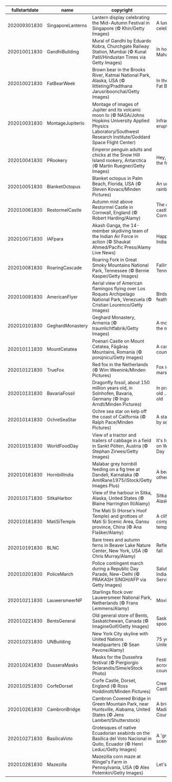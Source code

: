 |fullstartdate|name|copyright|title|image|
|--|--|--|--|--|
202009301830|SingaporeLanterns|Lantern display celebrating the Mid-Autumn Festival in Singapore (© Khin/Getty Images)|A lunar lantern celebration|![](/en-IN/2020/10/202009301830SingaporeLanterns.jpg)|
202010011830|GandhiBuilding|Mural of Gandhi by Eduardo Kobra, Churchgate Railway Station, Mumbai (© Kunal Patil/Hindustan Times via Getty Images)|In honour of the Mahatma|![](/en-IN/2020/10/202010011830GandhiBuilding.jpg)|
202010021830|FatBearWeek|Brown bear in the Brooks River, Katmai National Park, Alaska, USA (© littleting/Pradthana Jarusriboonchai/Getty Images)|In the belly of Fat Bear Week|![](/en-IN/2020/10/202010021830FatBearWeek.jpg)|
202010031830|MontageJupiterIo|Montage of images of Jupiter and its volcanic moon Io (© NASA/Johns Hopkins University Applied Physics Laboratory/Southwest Research Institute/Goddard Space Flight Center)|Infrared Jupiter, erupting Io|![](/en-IN/2020/10/202010031830MontageJupiterIo.jpg)|
202010041830|PRookery|Emperor penguin adults and chicks at the Snow Hill Island rookery, Antarctica (© Martin Ruegner/Getty Images)|Hey, you two in the front!|![](/en-IN/2020/10/202010041830PRookery.jpg)|
202010051830|BlanketOctopus|Blanket octopus in Palm Beach, Florida, USA (© Steven Kovacs/Minden Pictures)|An underwater rainbow|![](/en-IN/2020/10/202010051830BlanketOctopus.jpg)|
202010061830|RestormelCastle|Autumn mist above Restormel Castle in Cornwall, England (© Robert Harding/Alamy)|The circular castle of Cornwall|![](/en-IN/2020/10/202010061830RestormelCastle.jpg)|
202010071830|IAFpara|Akash Ganga, the 14-member skydiving team of the Indian Air Force in action (© Shaukat Ahmed/Pacific Press/Alamy Live News)|Happy birthday, Indian Air Force|![](/en-IN/2020/10/202010071830IAFpara.jpg)|
202010081830|RoaringCascade|Roaring Fork in Great Smoky Mountains National Park, Tennessee (© Bernie Kasper/Getty Images)|Falling for Tennessee|![](/en-IN/2020/10/202010081830RoaringCascade.jpg)|
202010091830|AmericanFlyer|Aerial view of American flamingos flying over Los Roques Archipelago National Park, Venezuela (© Cristian Lourenco/Getty Images)|Birds of a feather|![](/en-IN/2020/10/202010091830AmericanFlyer.jpg)|
202010101830|GeghardMonastery|Geghard Monastery, Armenia (© traumlichtfabrik/Getty Images)|A monastery in the mountain|![](/en-IN/2020/10/202010101830GeghardMonastery.jpg)|
202010111830|MountCetatea|Poenari Castle on Mount Cetatea, Făgăraș Mountains, Romania (© porojnicu/Getty Images)|A castle fit for a count|![](/en-IN/2020/10/202010111830MountCetatea.jpg)|
202010121830|TrueFox|Red fox in the Netherlands (© Wim Weenink/Minden Pictures)|Fox in the marsh|![](/en-IN/2020/10/202010121830TrueFox.jpg)|
202010131830|BavariaFossil|Dragonfly fossil, about 150 million years old, in Solnhofen, Bavaria, Germany (© Ingo Arndt/Minden Pictures)|In praise of the old … the very old|![](/en-IN/2020/10/202010131830BavariaFossil.jpg)|
202010141830|OchreSeaStar|Ochre sea star on kelp off the coast of California (© Ralph Pace/Minden Pictures)|A star is borne by seaweed|![](/en-IN/2020/10/202010141830OchreSeaStar.jpg)|
202010151830|WorldFoodDay|View of a tractor and trailers of cabbage in a field in Sankt Pölten, Austria (© Stephan Zirwes/Getty Images)|It's harvest time on World Food Day|![](/en-IN/2020/10/202010151830WorldFoodDay.jpg)|
202010161830|HornbillIndia|Malabar grey hornbill feeding on a fig tree at Dandeli, Karnataka (© AmitRane1975/iStock/Getty Images Plus)|A beak like no other|![](/en-IN/2020/10/202010161830HornbillIndia.jpg)|
202010171830|SitkaHarbor|View of the harbour in Sitka, Alaska, United States (© Blaine Harrington III/Alamy)|Sitka shines on Alaska Day|![](/en-IN/2020/10/202010171830SitkaHarbor.jpg)|
202010181830|MatiSiTemple|The Mati Si (Horse's Hoof Temple) and grottoes of Mati Si Scenic Area, Gansu province, China (© Ana Flašker/Alamy)|A cliff-hanging complex of temples|![](/en-IN/2020/10/202010181830MatiSiTemple.jpg)|
202010191830|BLNC|Bare trees and autumn ferns in Beaver Lake Nature Center, New York, USA (© Chris Murray/Alamy)|Reflecting on fall|![](/en-IN/2020/10/202010191830BLNC.jpg)|
202010201830|PoliceMarch|Police contingent march during a Republic Day Parade, New-Delhi (© PRAKASH SINGH/AFP via Getty Images)|Salute to the Indian Police Service|![](/en-IN/2020/10/202010201830PoliceMarch.jpg)|
202010211830|LauwersmeerNP|Starlings flock over Lauwersmeer National Park, Netherlands (© Frans Lemmens/Alamy)|Moving as one|![](/en-IN/2020/10/202010211830LauwersmeerNP.jpg)|
202010221830|BentsGeneral|Old general store of Bents, Saskatchewan, Canada (© ImagineGolf/Getty Images)|Saskatchewan's spookier side|![](/en-IN/2020/10/202010221830BentsGeneral.jpg)|
202010231830|UNBuilding|New York City skyline with United Nations headquarters (© Sean Pavone/Alamy)|75 years of the United Nations|![](/en-IN/2020/10/202010231830UNBuilding.jpg)|
202010241830|DusseraMasks|Masks for the Dussehra festival (© Piergiorgio Sclarandis/Sime/eStock Photo)|Festivities all across the country|![](/en-IN/2020/10/202010241830DusseraMasks.jpg)|
202010251830|CorfeDorset|Corfe Castle, Dorset, England (© Ross Hoddinott/Minden Pictures)|Creepy Corfe Castle|![](/en-IN/2020/10/202010251830CorfeDorset.jpg)|
202010261830|CambronBridge|Cambron Covered Bridge in Green Mountain Park, near Huntsville, Alabama, United States (© Jens Lambert/Shutterstock)|A bridge of Madison County|![](/en-IN/2020/10/202010261830CambronBridge.jpg)|
202010271830|BasilicaVoto|Grotesques of native Ecuadorian seabirds on the Basílica del Voto Nacional in Quito, Ecuador (© Henri Leduc/Getty Images)|A 'grotesque' scene|![](/en-IN/2020/10/202010271830BasilicaVoto.jpg)|
202010281830|Mazezilla|Mazezilla corn maze at Klingel's Farm in Pennsylvania, USA (© Alex Potemkin/Getty Images)|Let's get lost|![](/en-IN/2020/10/202010281830Mazezilla.jpg)|
